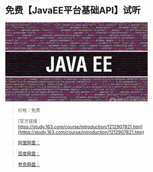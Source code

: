 # 免费【JavaEE平台基础API】试听

![img](../../../assets/study163/free/d3f2cfb5e347486f87d5167a04271ee0.png)

> 价格：免费

> [官方链接：https://study.163.com/course/introduction/1212907821.htm](https://study.163.com/course/introduction/1212907821.htm)

> [阿里网盘：]()

> [百度网盘：]()

> [夸克网盘：]()
